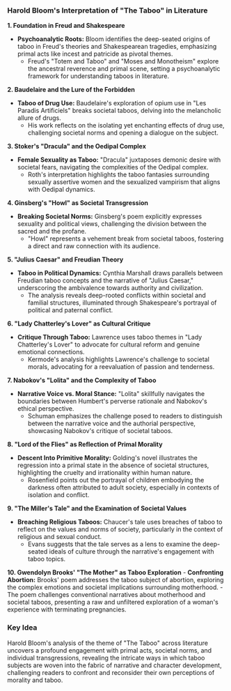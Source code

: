### Harold Bloom's Interpretation of "The Taboo" in Literature

**1. Foundation in Freud and Shakespeare**
   - **Psychoanalytic Roots:** Bloom identifies the deep-seated origins of taboo in Freud's theories and Shakespearean tragedies, emphasizing primal acts like incest and patricide as pivotal themes.
     - Freud's "Totem and Taboo" and "Moses and Monotheism" explore the ancestral reverence and primal scene, setting a psychoanalytic framework for understanding taboos in literature.

**2. Baudelaire and the Lure of the Forbidden**
   - **Taboo of Drug Use:** Baudelaire's exploration of opium use in "Les Paradis Artificiels" breaks societal taboos, delving into the melancholic allure of drugs.
     - His work reflects on the isolating yet enchanting effects of drug use, challenging societal norms and opening a dialogue on the subject.

**3. Stoker's "Dracula" and the Oedipal Complex**
   - **Female Sexuality as Taboo:** "Dracula" juxtaposes demonic desire with societal fears, navigating the complexities of the Oedipal complex.
     - Roth's interpretation highlights the taboo fantasies surrounding sexually assertive women and the sexualized vampirism that aligns with Oedipal dynamics.

**4. Ginsberg's "Howl" as Societal Transgression**
   - **Breaking Societal Norms:** Ginsberg's poem explicitly expresses sexuality and political views, challenging the division between the sacred and the profane.
     - "Howl" represents a vehement break from societal taboos, fostering a direct and raw connection with its audience.

**5. "Julius Caesar" and Freudian Theory**
   - **Taboo in Political Dynamics:** Cynthia Marshall draws parallels between Freudian taboo concepts and the narrative of "Julius Caesar," underscoring the ambivalence towards authority and civilization.
     - The analysis reveals deep-rooted conflicts within societal and familial structures, illuminated through Shakespeare's portrayal of political and paternal conflict.

**6. "Lady Chatterley's Lover" as Cultural Critique**
   - **Critique Through Taboo:** Lawrence uses taboo themes in "Lady Chatterley's Lover" to advocate for cultural reform and genuine emotional connections.
     - Kermode's analysis highlights Lawrence's challenge to societal morals, advocating for a reevaluation of passion and tenderness.

**7. Nabokov's "Lolita" and the Complexity of Taboo**
   - **Narrative Voice vs. Moral Stance:** "Lolita" skillfully navigates the boundaries between Humbert's perverse rationale and Nabokov's ethical perspective.
     - Schuman emphasizes the challenge posed to readers to distinguish between the narrative voice and the authorial perspective, showcasing Nabokov's critique of societal taboos.

**8. "Lord of the Flies" as Reflection of Primal Morality**
   - **Descent Into Primitive Morality:** Golding's novel illustrates the regression into a primal state in the absence of societal structures, highlighting the cruelty and irrationality within human nature.
     - Rosenfield points out the portrayal of children embodying the darkness often attributed to adult society, especially in contexts of isolation and conflict.

**9. "The Miller's Tale" and the Examination of Societal Values**
   - **Breaching Religious Taboos:** Chaucer's tale uses breaches of taboo to reflect on the values and norms of society, particularly in the context of religious and sexual conduct.
     - Evans suggests that the tale serves as a lens to examine the deep-seated ideals of culture through the narrative's engagement with taboo topics.

**10. Gwendolyn Brooks' "The Mother" as Taboo Exploration**
    - **Confronting Abortion:** Brooks' poem addresses the taboo subject of abortion, exploring the complex emotions and societal implications surrounding motherhood.
      - The poem challenges conventional narratives about motherhood and societal taboos, presenting a raw and unfiltered exploration of a woman's experience with terminating pregnancies.

### Key Idea
Harold Bloom's analysis of the theme of "The Taboo" across literature uncovers a profound engagement with primal acts, societal norms, and individual transgressions, revealing the intricate ways in which taboo subjects are woven into the fabric of narrative and character development, challenging readers to confront and reconsider their own perceptions of morality and taboo.